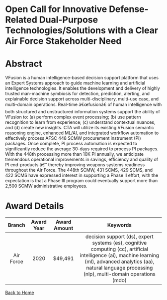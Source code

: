 
Open Call for Innovative Defense-Related Dual-Purpose Technologies/Solutions with a Clear Air Force Stakeholder Need
====================================================================================================================

# Abstract


VFusion is a human intelligence-based decision support platform that uses an Expert Systems approach to guide machine learning and artificial intelligence technologies. It enables the development and delivery of highly trusted man-machine symbiosis for detection, prediction, alerting, and explainable decision support across multi-disciplinary, multi-use case, and multi-domain operations. Real-time â€œfusionâ€ of human intelligence with both structured and unstructured information systems support the ability of VFusion to: (a) perform complex event processing; (b) use pattern recognition to learn from experience; (c) understand contextual nuances, and (d) create new insights. CTA will utilize its existing VFusion semantic reasoning engine, enhanced ML/AI, and integrated workflow automation to effectively process AFSC 448 SCMW procurement instrument (PI) packages. Once complete, PI process automation is expected to significantly reduce the average 30-days required to process PI packages. With the 448th processing more than 10K PI annually, we anticipate tremendous operational improvements in savings, efficiency and quality of PI end-products â€“ thereby improving weapons systems readiness throughout the Air Force. The 448th SCMW, 431 SCMS, 429 SCMS, and 422 SCMS have expressed interest in supporting a Phase II effort, with the expectation is that a Phase III program could eventually support more than 2,500 SCMW administrative employees.  

# Award Details

|Branch|Award Year|Award Amount|Keywords|
| :---: | :---: | :---: | :---: |
|Air Force|2020|$49,491|decision support (ds), expert systems (es), cognitive computing (cc), artificial intelligence (ai), machine learning (ml), advanced analytics (aa), natural language processing (nlp), multi-domain operations (mdo)|
  
  


[Back to Home](https://github.com/chrischow/dod_sbir_awards/DJ/#1695)